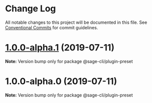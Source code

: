 # Change Log

All notable changes to this project will be documented in this file.
See [Conventional Commits](https://conventionalcommits.org) for commit guidelines.

# [1.0.0-alpha.1](https://github.com/roots/sage-cli/compare/v1.0.0-alpha.0...v1.0.0-alpha.1) (2019-07-11)

**Note:** Version bump only for package @sage-cli/plugin-preset





# 1.0.0-alpha.0 (2019-07-11)

**Note:** Version bump only for package @sage-cli/plugin-preset
